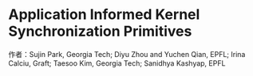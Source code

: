 # Application Informed Kernel Synchronization Primitives

作者：Sujin Park, Georgia Tech; Diyu Zhou and Yuchen Qian, EPFL; Irina Calciu, Graft; Taesoo Kim, Georgia Tech; Sanidhya Kashyap, EPFL